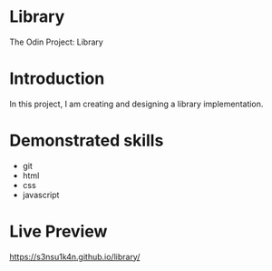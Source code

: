 # Library

The Odin Project: Library

# Introduction

In this project, I am creating and designing a library implementation.

# Demonstrated skills

- git
- html
- css
- javascript

# Live Preview

https://s3nsu1k4n.github.io/library/
